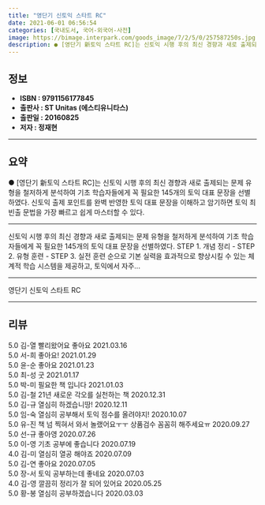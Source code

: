 ```yaml
---
title: "영단기 신토익 스타트 RC"
date: 2021-06-01 06:56:54
categories: [국내도서, 국어-외국어-사전]
image: https://bimage.interpark.com/goods_image/7/2/5/0/257587250s.jpg
description: ● [영단기 新토익 스타트 RC]는 신토익 시행 후의 최신 경향과 새로 출제되는 문제 유형을 철저하게 분석하여 기초 학습자들에게 꼭 필요한 145개의 토익 대표 문장을 선별하였다. 신토익 출제 포인트를 완벽 반영한 토익 대표 문장을 이해하고 암기하면 토익 최빈출 문법을 가장 빠르고 쉽
---
```


## **정보**

- **ISBN : 9791156177845**
- **출판사 : ST Unitas (에스티유니타스)**
- **출판일 : 20160825**
- **저자 : 정재현**

------



## **요약**

●  [영단기 新토익 스타트 RC]는 신토익 시행 후의 최신 경향과 새로 출제되는 문제 유형을 철저하게 분석하여 기초 학습자들에게 꼭 필요한 145개의 토익 대표 문장을 선별하였다. 신토익 출제 포인트를 완벽 반영한 토익 대표 문장을 이해하고 암기하면 토익 최빈출 문법을 가장 빠르고 쉽게 마스터할 수 있다.

------

신토익 시행 후의 최신 경향과 새로 출제되는 문제 유형을 철저하게 분석하여 기초 학습자들에게 꼭 필요한 145개의 토익 대표 문장을 선별하였다. STEP 1. 개념 정리 - STEP 2. 유형 훈련 - STEP 3. 실전 훈련 순으로 기본 실력을 효과적으로 향상시킬 수 있는 체계적 학습 시스템을 제공하고, 토익에서 자주... 

------


영단기 신토익 스타트 RC 

------


## **리뷰** 

5.0 김-열 빨리왔어요 좋아요 2021.03.16 <br/>5.0 서-희 좋아요! 2021.01.29 <br/>5.0 윤-순 좋아요 2021.01.23 <br/>5.0 최-성 굿 2021.01.17 <br/>5.0 박-미 필요한 책 입니다 2021.01.03 <br/>5.0 김-철 21년 새로운 각오를 실천하는 책 2020.12.31 <br/>5.0 김-규 열심히 하겠습니땅! 2020.12.11 <br/>5.0 임-숙 열심히 공부해서 토익 점수를 올려야지! 2020.10.07 <br/>5.0 유-진 책 넘 찍혀서 와서 놀랬어요ㅜㅜ 
상품검수 꼼꼼히 해주세요ㅠ  2020.09.27 <br/>5.0 선-규 좋아영 2020.07.26 <br/>5.0 이-영 기초 공부에 좋습니다 2020.07.19 <br/>4.0 김-미 열심히 열공 해야죠 2020.07.09 <br/>5.0 김-연 좋아요 2020.07.05 <br/>5.0 장-서 토익 공부하는데 좋네요 2020.07.03 <br/>4.0 김-영 깔끔히 정리가 잘 되어 있어요 2020.05.25 <br/>5.0 황-봉 열심히 공부하겠습니다 2020.03.03 <br/>